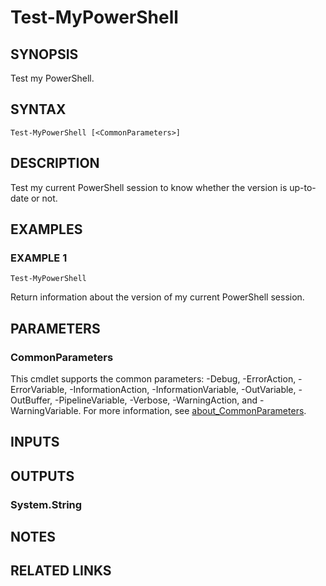 ﻿---
external help file: GenericPSModule-help.xml
Module Name: GenericPSModule
online version:
schema: 2.0.0
---

# Test-MyPowerShell

## SYNOPSIS
Test my PowerShell.

## SYNTAX

```
Test-MyPowerShell [<CommonParameters>]
```

## DESCRIPTION
Test my current PowerShell session to know whether the version is up-to-date or not.

## EXAMPLES

### EXAMPLE 1
```
Test-MyPowerShell
```

Return information about the version of my current PowerShell session.

## PARAMETERS

### CommonParameters
This cmdlet supports the common parameters: -Debug, -ErrorAction, -ErrorVariable, -InformationAction, -InformationVariable, -OutVariable, -OutBuffer, -PipelineVariable, -Verbose, -WarningAction, and -WarningVariable. For more information, see [about_CommonParameters](http://go.microsoft.com/fwlink/?LinkID=113216).

## INPUTS

## OUTPUTS

### System.String
## NOTES

## RELATED LINKS
